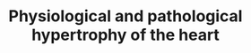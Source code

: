 ---
annotations:
- id: CL:0000746
  parent: native cell
  type: Cell Type Ontology
  value: cardiac muscle cell
- id: DOID:114
  parent: cardiovascular system disease
  type: Disease Ontology
  value: heart disease
- id: PW:0000296
  parent: disease pathway
  type: Pathway Ontology
  value: hypertrophic cardiomyopathy pathway
authors:
- MLevels
- Susan
- AlexanderPico
- MaintBot
- Khanspers
- Fehrhart
- Egonw
- AMTan
- Eweitz
description: Pathways in physiological and pathological hypertrophy of the heart.
  Largely based on the article from [https://www.ncbi.nlm.nih.gov/pubmed/11714087
  Wang et al, 'Signal transduction in cardiac hypertrophy--dissecting compensatory
  versus pathological pathways utilizing a transgenic approach.] Hypertrohpy of the
  heart can be a physiological compensation for exercise, but it can also be a pathological
  compensation for hypertension and stress.  Proteins on this pathway have targeted
  assays available via the [https://assays.cancer.gov/available_assays?wp_id=WP1528
  CPTAC Assay Portal]
last-edited: 2022-02-26
organisms:
- Homo sapiens
redirect_from:
- /index.php/Pathway:WP1528
- /instance/WP1528
- /instance/WP1528_rr121714
revision: r121714
schema-jsonld:
- '@context': https://schema.org/
  '@id': https://wikipathways.github.io/pathways/WP1528.html
  '@type': Dataset
  creator:
    '@type': Organization
    name: WikiPathways
  description: Pathways in physiological and pathological hypertrophy of the heart.
    Largely based on the article from [https://www.ncbi.nlm.nih.gov/pubmed/11714087
    Wang et al, 'Signal transduction in cardiac hypertrophy--dissecting compensatory
    versus pathological pathways utilizing a transgenic approach.] Hypertrohpy of
    the heart can be a physiological compensation for exercise, but it can also be
    a pathological compensation for hypertension and stress.  Proteins on this pathway
    have targeted assays available via the [https://assays.cancer.gov/available_assays?wp_id=WP1528
    CPTAC Assay Portal]
  keywords:
  - AGT
  - CALM1
  - CAMK2D
  - CTF1
  - Calcium
  - EDN1
  - FOS
  - GATA4
  - IL6ST
  - JNK
  - JUN
  - LIFR
  - MAPK1
  - MAPK11
  - MAPK14
  - MKK3
  - MYEF2
  - NFAT3
  - PE
  - PKCE
  - PPP3CA
  - PPP3CB
  - PRKCB
  - RAC1
  - RHOA
  - STAT3
  license: CC0
  name: Physiological and pathological hypertrophy of the heart
seo: CreativeWork
title: Physiological and pathological hypertrophy of the heart
wpid: WP1528
---
